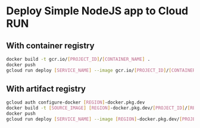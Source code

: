 # Deploy Simple NodeJS app to Cloud RUN

## With container registry
```bash
docker build -t gcr.io/[PROJECT_ID]/[CONTAINER_NAME] .
docker push
gcloud run deploy [SERVICE_NAME] --image gcr.io/[PROJECT_ID]/[CONTAINER_NAME]
```

## With artifact registry
```bash
gcloud auth configure-docker [REGION]-docker.pkg.dev
docker build -t [SOURCE_IMAGE] [REGION]-docker.pkg.dev/[PROJECT_ID]/[REPOSITORY]/[IMAGE] .
docker push
gcloud run deploy [SERVICE_NAME] --image [REGION]-docker.pkg.dev/[PROJECT_ID]/[REPOSITORY]/[IMAGE]
```
